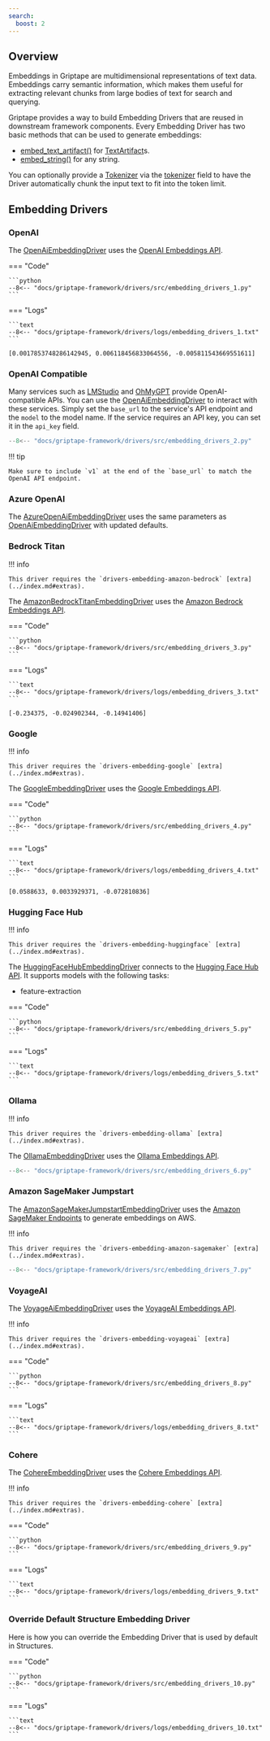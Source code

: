 ```yaml
---
search:
  boost: 2
---
```


## Overview

Embeddings in Griptape are multidimensional representations of text data. Embeddings carry semantic information, which makes them useful for extracting relevant chunks from large bodies of text for search and querying.

Griptape provides a way to build Embedding Drivers that are reused in downstream framework components. Every Embedding Driver has two basic methods that can be used to generate embeddings:

- [embed_text_artifact()](../../reference/griptape/drivers/embedding/base_embedding_driver.md#griptape.drivers.embedding.base_embedding_driver.BaseEmbeddingDriver.embed_text_artifact) for [TextArtifact](../../reference/griptape/artifacts/text_artifact.md)s.
- [embed_string()](../../reference/griptape/drivers/embedding/base_embedding_driver.md#griptape.drivers.embedding.base_embedding_driver.BaseEmbeddingDriver.embed_string) for any string.

You can optionally provide a [Tokenizer](../misc/tokenizers.md) via the [tokenizer](../../reference/griptape/drivers/embedding/base_embedding_driver.md#griptape.drivers.embedding.base_embedding_driver.BaseEmbeddingDriver.tokenizer) field to have the Driver automatically chunk the input text to fit into the token limit.

## Embedding Drivers

### OpenAI

The [OpenAiEmbeddingDriver](../../reference/griptape/drivers/embedding/openai_embedding_driver.md) uses the [OpenAI Embeddings API](https://platform.openai.com/docs/guides/embeddings).

=== "Code"

    ```python
    --8<-- "docs/griptape-framework/drivers/src/embedding_drivers_1.py"
    ```

=== "Logs"

    ```text
    --8<-- "docs/griptape-framework/drivers/logs/embedding_drivers_1.txt"
    ```

```
[0.0017853748286142945, 0.006118456833064556, -0.005811543669551611]
```

### OpenAI Compatible

Many services such as [LMStudio](https://lmstudio.ai/) and [OhMyGPT](https://www.ohmygpt.com/) provide OpenAI-compatible APIs. You can use the [OpenAiEmbeddingDriver](../../reference/griptape/drivers/embedding/openai_embedding_driver.md) to interact with these services.
Simply set the `base_url` to the service's API endpoint and the `model` to the model name. If the service requires an API key, you can set it in the `api_key` field.

```python
--8<-- "docs/griptape-framework/drivers/src/embedding_drivers_2.py"
```

!!! tip

    Make sure to include `v1` at the end of the `base_url` to match the OpenAI API endpoint.

### Azure OpenAI

The [AzureOpenAiEmbeddingDriver](../../reference/griptape/drivers/embedding/azure_openai_embedding_driver.md) uses the same parameters as [OpenAiEmbeddingDriver](../../reference/griptape/drivers/embedding/openai_embedding_driver.md)
with updated defaults.

### Bedrock Titan

!!! info

    This driver requires the `drivers-embedding-amazon-bedrock` [extra](../index.md#extras).

The [AmazonBedrockTitanEmbeddingDriver](../../reference/griptape/drivers/embedding/amazon_bedrock_titan_embedding_driver.md) uses the [Amazon Bedrock Embeddings API](https://docs.aws.amazon.com/bedrock/latest/userguide/embeddings.html).

=== "Code"

    ```python
    --8<-- "docs/griptape-framework/drivers/src/embedding_drivers_3.py"
    ```

=== "Logs"

    ```text
    --8<-- "docs/griptape-framework/drivers/logs/embedding_drivers_3.txt"
    ```

```
[-0.234375, -0.024902344, -0.14941406]
```

### Google

!!! info

    This driver requires the `drivers-embedding-google` [extra](../index.md#extras).

The [GoogleEmbeddingDriver](../../reference/griptape/drivers/embedding/google_embedding_driver.md) uses the [Google Embeddings API](https://ai.google.dev/tutorials/python_quickstart#use_embeddings).

=== "Code"

    ```python
    --8<-- "docs/griptape-framework/drivers/src/embedding_drivers_4.py"
    ```

=== "Logs"

    ```text
    --8<-- "docs/griptape-framework/drivers/logs/embedding_drivers_4.txt"
    ```

```
[0.0588633, 0.0033929371, -0.072810836]
```

### Hugging Face Hub

!!! info

    This driver requires the `drivers-embedding-huggingface` [extra](../index.md#extras).

The [HuggingFaceHubEmbeddingDriver](../../reference/griptape/drivers/embedding/huggingface_hub_embedding_driver.md) connects to the [Hugging Face Hub API](https://huggingface.co/docs/hub/api). It supports models with the following tasks:

- feature-extraction

=== "Code"

    ```python
    --8<-- "docs/griptape-framework/drivers/src/embedding_drivers_5.py"
    ```

=== "Logs"

    ```text
    --8<-- "docs/griptape-framework/drivers/logs/embedding_drivers_5.txt"
    ```

### Ollama

!!! info

    This driver requires the `drivers-embedding-ollama` [extra](../index.md#extras).

The [OllamaEmbeddingDriver](../../reference/griptape/drivers/embedding/ollama_embedding_driver.md) uses the [Ollama Embeddings API](https://ollama.com/blog/embedding-models).

```python
--8<-- "docs/griptape-framework/drivers/src/embedding_drivers_6.py"
```

### Amazon SageMaker Jumpstart

The [AmazonSageMakerJumpstartEmbeddingDriver](../../reference/griptape/drivers/embedding/amazon_sagemaker_jumpstart_embedding_driver.md) uses the [Amazon SageMaker Endpoints](https://docs.aws.amazon.com/sagemaker/latest/dg/realtime-endpoints.html) to generate embeddings on AWS.

!!! info

    This driver requires the `drivers-embedding-amazon-sagemaker` [extra](../index.md#extras).

```python
--8<-- "docs/griptape-framework/drivers/src/embedding_drivers_7.py"
```

### VoyageAI

The [VoyageAiEmbeddingDriver](../../reference/griptape/drivers/embedding/voyageai_embedding_driver.md) uses the [VoyageAI Embeddings API](https://www.voyageai.com/).

!!! info

    This driver requires the `drivers-embedding-voyageai` [extra](../index.md#extras).

=== "Code"

    ```python
    --8<-- "docs/griptape-framework/drivers/src/embedding_drivers_8.py"
    ```

=== "Logs"

    ```text
    --8<-- "docs/griptape-framework/drivers/logs/embedding_drivers_8.txt"
    ```

### Cohere

The [CohereEmbeddingDriver](../../reference/griptape/drivers/embedding/cohere_embedding_driver.md) uses the [Cohere Embeddings API](https://docs.cohere.com/docs/embeddings).

!!! info

    This driver requires the `drivers-embedding-cohere` [extra](../index.md#extras).

=== "Code"

    ```python
    --8<-- "docs/griptape-framework/drivers/src/embedding_drivers_9.py"
    ```

=== "Logs"

    ```text
    --8<-- "docs/griptape-framework/drivers/logs/embedding_drivers_9.txt"
    ```

### Override Default Structure Embedding Driver

Here is how you can override the Embedding Driver that is used by default in Structures.

=== "Code"

    ```python
    --8<-- "docs/griptape-framework/drivers/src/embedding_drivers_10.py"
    ```

=== "Logs"

    ```text
    --8<-- "docs/griptape-framework/drivers/logs/embedding_drivers_10.txt"
    ```
